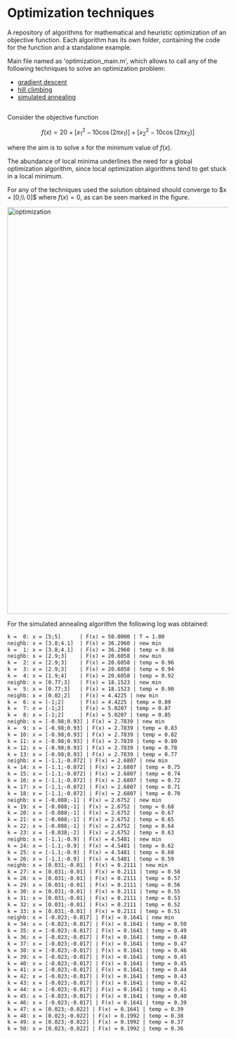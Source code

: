 # Optimization techniques

A repository of algorithms for mathematical and heuristic optimization of an objective function. Each algorithm has its own folder, containing the code for the function and a standalone example.

Main file named as 'optimization_main.m', which allows to call any of the following techniques to solve an optimization problem:
- [gradient descent](./gradient_descent)
- [hill climbing](./hill_climbing)
- [simulated annealing](./simulated_annealing)

##

Consider the objective function

$$
f(x) = 20 +[x_1^2 -10\cos(2\pi x_1)] +[x_2^2 -10\cos(2\pi x_2)]
$$

where the aim is to solve x for the minimum value of $f(x)$.

The abundance of local minima underlines the need for a global optimization algorithm, since local optimization algorithms tend to get stuck in a local minimum.

For any of the techniques used the solution obtained should converge to $x = [0;\\ 0]$ where $f(x) = 0$, as can be seen marked in the figure.

<img width="1920" height="926" alt="optimization" src="https://github.com/user-attachments/assets/a192241e-70ca-4f1d-b5b5-0e40cbf76ebd" />

For the simulated annealing algorithm the following log was obtained:
```txt
k =  0: x = [5;5]      | F(x) = 50.0000 | T = 1.00
neighb: x = [3.8;4.1]  | F(x) = 36.2960 | new min
k =  1: x = [3.8;4.1]  | F(x) = 36.2960 | temp = 0.98
neighb: x = [2.9;3]    | F(x) = 20.6058 | new min
k =  2: x = [2.9;3]    | F(x) = 20.6058 | temp = 0.96
k =  3: x = [2.9;3]    | F(x) = 20.6058 | temp = 0.94
k =  4: x = [1.9;4]    | F(x) = 20.6058 | temp = 0.92
neighb: x = [0.77;3]   | F(x) = 18.1523 | new min
k =  5: x = [0.77;3]   | F(x) = 18.1523 | temp = 0.90
neighb: x = [0.02;2]   | F(x) = 4.4225 | new min
k =  6: x = [-1;2]     | F(x) = 4.4225 | temp = 0.89
k =  7: x = [-1;2]     | F(x) = 5.0207 | temp = 0.87
k =  8: x = [-1;2]     | F(x) = 5.0207 | temp = 0.85
neighb: x = [-0.98;0.93] | F(x) = 2.7839 | new min
k =  9: x = [-0.98;0.93] | F(x) = 2.7839 | temp = 0.83
k = 10: x = [-0.98;0.93] | F(x) = 2.7839 | temp = 0.82
k = 11: x = [-0.98;0.93] | F(x) = 2.7839 | temp = 0.80
k = 12: x = [-0.98;0.93] | F(x) = 2.7839 | temp = 0.78
k = 13: x = [-0.98;0.93] | F(x) = 2.7839 | temp = 0.77
neighb: x = [-1.1;-0.072] | F(x) = 2.6807 | new min
k = 14: x = [-1.1;-0.072] | F(x) = 2.6807 | temp = 0.75
k = 15: x = [-1.1;-0.072] | F(x) = 2.6807 | temp = 0.74
k = 16: x = [-1.1;-0.072] | F(x) = 2.6807 | temp = 0.72
k = 17: x = [-1.1;-0.072] | F(x) = 2.6807 | temp = 0.71
k = 18: x = [-1.1;-0.072] | F(x) = 2.6807 | temp = 0.70
neighb: x = [-0.088;-1] | F(x) = 2.6752 | new min
k = 19: x = [-0.088;-1] | F(x) = 2.6752 | temp = 0.68
k = 20: x = [-0.088;-1] | F(x) = 2.6752 | temp = 0.67
k = 21: x = [-0.088;-1] | F(x) = 2.6752 | temp = 0.65
k = 22: x = [-0.088;-1] | F(x) = 2.6752 | temp = 0.64
k = 23: x = [-0.038;-2] | F(x) = 2.6752 | temp = 0.63
neighb: x = [-1.1;-0.9] | F(x) = 4.5481 | new min
k = 24: x = [-1.1;-0.9] | F(x) = 4.5481 | temp = 0.62
k = 25: x = [-1.1;-0.9] | F(x) = 4.5481 | temp = 0.60
k = 26: x = [-1.1;-0.9] | F(x) = 4.5481 | temp = 0.59
neighb: x = [0.031;-0.01] | F(x) = 0.2111 | new min
k = 27: x = [0.031;-0.01] | F(x) = 0.2111 | temp = 0.58
k = 28: x = [0.031;-0.01] | F(x) = 0.2111 | temp = 0.57
k = 29: x = [0.031;-0.01] | F(x) = 0.2111 | temp = 0.56
k = 30: x = [0.031;-0.01] | F(x) = 0.2111 | temp = 0.55
k = 31: x = [0.031;-0.01] | F(x) = 0.2111 | temp = 0.53
k = 32: x = [0.031;-0.01] | F(x) = 0.2111 | temp = 0.52
k = 33: x = [0.031;-0.01] | F(x) = 0.2111 | temp = 0.51
neighb: x = [-0.023;-0.017] | F(x) = 0.1641 | new min
k = 34: x = [-0.023;-0.017] | F(x) = 0.1641 | temp = 0.50
k = 35: x = [-0.023;-0.017] | F(x) = 0.1641 | temp = 0.49
k = 36: x = [-0.023;-0.017] | F(x) = 0.1641 | temp = 0.48
k = 37: x = [-0.023;-0.017] | F(x) = 0.1641 | temp = 0.47
k = 38: x = [-0.023;-0.017] | F(x) = 0.1641 | temp = 0.46
k = 39: x = [-0.023;-0.017] | F(x) = 0.1641 | temp = 0.45
k = 40: x = [-0.023;-0.017] | F(x) = 0.1641 | temp = 0.45
k = 41: x = [-0.023;-0.017] | F(x) = 0.1641 | temp = 0.44
k = 42: x = [-0.023;-0.017] | F(x) = 0.1641 | temp = 0.43
k = 43: x = [-0.023;-0.017] | F(x) = 0.1641 | temp = 0.42
k = 44: x = [-0.023;-0.017] | F(x) = 0.1641 | temp = 0.41
k = 45: x = [-0.023;-0.017] | F(x) = 0.1641 | temp = 0.40
k = 46: x = [-0.023;-0.017] | F(x) = 0.1641 | temp = 0.39
k = 47: x = [0.023;-0.022] | F(x) = 0.1641 | temp = 0.39
k = 48: x = [0.023;-0.022] | F(x) = 0.1992 | temp = 0.38
k = 49: x = [0.023;-0.022] | F(x) = 0.1992 | temp = 0.37
k = 50: x = [0.023;-0.022] | F(x) = 0.1992 | temp = 0.36
```